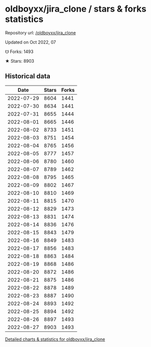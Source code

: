 # oldboyxx/jira_clone / stars & forks statistics

Repository url: [/oldboyxx/jira_clone](https://github.com/oldboyxx/jira_clone)

Updated on Oct 2022, 07

☋ Forks: 1493

★ Stars: 8903

## Historical data
| Date | Stars | Forks |
|------|-------|-------|
| 2022-07-29 | 8604 | 1441 | 
| 2022-07-30 | 8634 | 1441 | 
| 2022-07-31 | 8655 | 1444 | 
| 2022-08-01 | 8665 | 1446 | 
| 2022-08-02 | 8733 | 1451 | 
| 2022-08-03 | 8751 | 1454 | 
| 2022-08-04 | 8765 | 1456 | 
| 2022-08-05 | 8777 | 1457 | 
| 2022-08-06 | 8780 | 1460 | 
| 2022-08-07 | 8789 | 1462 | 
| 2022-08-08 | 8795 | 1465 | 
| 2022-08-09 | 8802 | 1467 | 
| 2022-08-10 | 8810 | 1469 | 
| 2022-08-11 | 8815 | 1470 | 
| 2022-08-12 | 8829 | 1473 | 
| 2022-08-13 | 8831 | 1474 | 
| 2022-08-14 | 8836 | 1476 | 
| 2022-08-15 | 8843 | 1479 | 
| 2022-08-16 | 8849 | 1483 | 
| 2022-08-17 | 8856 | 1483 | 
| 2022-08-18 | 8863 | 1484 | 
| 2022-08-19 | 8868 | 1486 | 
| 2022-08-20 | 8872 | 1486 | 
| 2022-08-21 | 8875 | 1486 | 
| 2022-08-22 | 8878 | 1489 | 
| 2022-08-23 | 8887 | 1490 | 
| 2022-08-24 | 8893 | 1492 | 
| 2022-08-25 | 8894 | 1492 | 
| 2022-08-26 | 8897 | 1493 | 
| 2022-08-27 | 8903 | 1493 | 


[Detailed charts & statistics for oldboyxx/jira_clone](https://reviewgithub.com/rep/oldboyxx/jira_clone)
